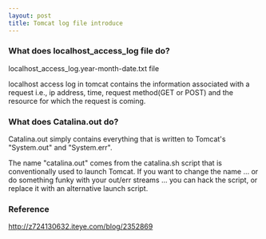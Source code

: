 ```yaml
---
layout: post
title: Tomcat log file introduce
---
```


### What does localhost_access_log file do?

localhost_access_log.year-month-date.txt file

localhost access log in tomcat contains the information associated with a request i.e., ip address, time, request method(GET or POST) and the resource for which the request is coming.


### What does Catalina.out do?

Catalina.out simply contains everything that is written to Tomcat's "System.out" and "System.err".

The name "catalina.out" comes from the catalina.sh script that is conventionally used to launch Tomcat. If you want to change the name ... or do something funky with your out/err streams ... you can hack the script, or replace it with an alternative launch script.

### Reference
http://z724130632.iteye.com/blog/2352869